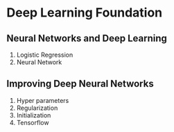 # Deep Learning Foundation
## Neural Networks and Deep Learning
1. Logistic Regression
2. Neural Network
## Improving Deep Neural Networks
1. Hyper parameters
2. Regularization
3. Initialization
4. Tensorflow
